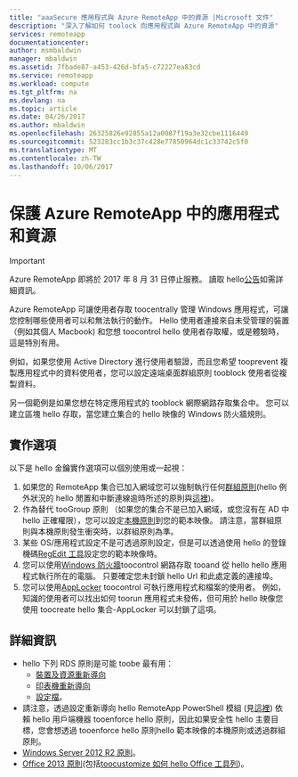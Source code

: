 ```yaml
---
title: "aaaSecure 應用程式與 Azure RemoteApp 中的資源 |Microsoft 文件"
description: "深入了解如何 toolock 向應用程式與 Azure RemoteApp 中的資源"
services: remoteapp
documentationcenter: 
author: msmbaldwin
manager: mbaldwin
ms.assetid: 7fbade87-a453-426d-bfa5-c72227ea83cd
ms.service: remoteapp
ms.workload: compute
ms.tgt_pltfrm: na
ms.devlang: na
ms.topic: article
ms.date: 04/26/2017
ms.author: mbaldwin
ms.openlocfilehash: 26325826e92855a12a0087f19a3e32cbe1116449
ms.sourcegitcommit: 523283cc1b3c37c428e77850964dc1c33742c5f0
ms.translationtype: MT
ms.contentlocale: zh-TW
ms.lasthandoff: 10/06/2017
---
```

# <a name="secure-apps-and-resources-in-azure-remoteapp"></a>保護 Azure RemoteApp 中的應用程式和資源
> [!IMPORTANT]
> Azure RemoteApp 即將於 2017 年 8 月 31 日停止服務。 讀取 hello[公告](https://go.microsoft.com/fwlink/?linkid=821148)如需詳細資訊。
> 
> 

Azure RemoteApp 可讓使用者存取 toocentrally 管理 Windows 應用程式，可讓您控制哪些使用者可以和無法執行的動作。  Hello 使用者連接來自未受管理的裝置 （例如其個人 Macbook) 和您想 toocontrol hello 使用者存取權，或是體驗時，這是特別有用。

例如，如果您使用 Active Directory 進行使用者驗證，而且您希望 tooprevent 複製應用程式中的資料使用者，您可以設定遠端桌面群組原則 tooblock 使用者從複製資料。

另一個範例是如果您想在特定應用程式的 tooblock 網際網路存取集合中。 您可以建立區塊 hello 存取，當您建立集合的 hello 映像的 Windows 防火牆規則。

## <a name="implementation-options"></a>實作選項
  以下是 hello 金鑰實作選項可以個別使用或一起視：

1. 如果您的 RemoteApp 集合已加入網域您可以強制執行任何[群組原則](https://technet.microsoft.com/library/cc725828.aspx)(hello 例外狀況的 hello 閒置和中斷連線逾時所述的原則與[這裡](../azure-subscription-service-limits.md))。
2. 作為替代 tooGroup 原則 （如果您的集合不是已加入網域，或您沒有在 AD 中 hello 正確權限），您可以設定[本機原則](https://technet.microsoft.com/library/cc775702.aspx)到您的範本映像。  請注意，當群組原則與本機原則發生衝突時，以群組原則為準。
3. 某些 OS/應用程式設定不是可透過原則設定，但是可以透過使用 hello 的登錄機碼[RegEdit 工具](remoteapp-hybridtrouble.md)設定您的範本映像時。
4. 您可以使用[Windows 防火牆](http://windows.microsoft.com/en-US/windows-8/Windows-Firewall-from-start-to-finish)toocontrol 網路存取 tooand 從 hello hello 應用程式執行所在的電腦。 只要確定您未封鎖 hello Url 和此處定義的連接埠。
5. 您可以使用[AppLocker](https://technet.microsoft.com/library/hh831440.aspx) toocontrol 可執行應用程式和檔案的使用者。 例如，知識的使用者可以找出如何 toorun 應用程式未發佈，但可用於 hello 映像您使用 toocreate hello 集合-AppLocker 可以封鎖了這項。

## <a name="detailed-information"></a>詳細資訊
* hello 下列 RDS 原則是可能 toobe 最有用：
  * [裝置及資源重新導向](https://technet.microsoft.com/library/ee791794.aspx)
  * [印表機重新導向](https://technet.microsoft.com/library/ee791784.aspx)
  * [設定檔](https://technet.microsoft.com/library/ee791865.aspx)。
* 請注意，透過設定重新導向 hello RemoteApp PowerShell 模組 (見[這裡](remoteapp-redirection.md)) 依賴 hello 用戶端機器 tooenforce hello 原則，因此如果安全性 hello 主要目標，您會想透過 tooenforce hello 原則hello 範本映像的本機原則或透過群組原則。
* [Windows Server 2012 R2 原則](https://technet.microsoft.com/library/hh831791.aspx)。
* [Office 2013 原則](https://technet.microsoft.com/library/cc178969.aspx)(包括[toocustomize 如何 hello Office 工具列](https://technet.microsoft.com/library/cc179143.aspx))。

